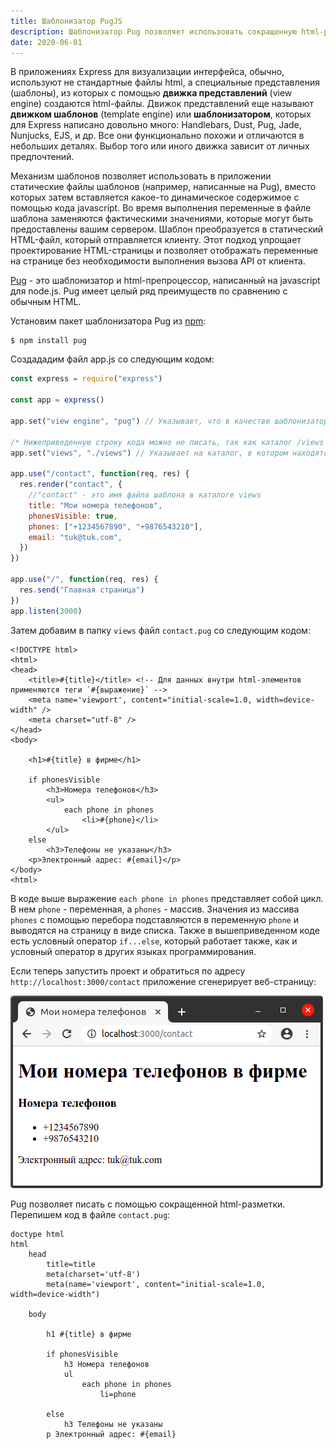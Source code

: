 ```yaml
---
title: Шаблонизатор PugJS
description: Шаблонизатор Pug позволяет использовать сокращенную html-разметку, а также переменные, циклы, условные операторы. Это дает возможность подставлять динамические данные
date: 2020-06-01
---
```


В приложениях Express для визуализации интерфейса, обычно, используют не стандартные файлы html, а специальные представления (шаблоны), из которых с помощью **движка представлений** (view engine) создаются html-файлы. Движок представлений еще называют **движком шаблонов** (template engine) или **шаблонизатором**, которых для Express написано довольно много: Handlebars, Dust, Pug, Jade, Nunjucks, EJS, и др. Все они функционально похожи и отличаются в небольших деталях. Выбор того или иного движка зависит от личных предпочтений.

Механизм шаблонов позволяет использовать в приложении статические файлы шаблонов (например, написанные на Pug), вместо которых затем вставляется какое-то динамическое содержимое с помощью кода javascript. Во время выполнения переменные в файле шаблона заменяются фактическими значениями, которые могут быть предоставлены вашим сервером. Шаблон преобразуется в статический HTML-файл, который отправляется клиенту. Этот подход упрощает проектирование HTML-страницы и позволяет отображать переменные на странице без необходимости выполнения вызова API от клиента.

[Pug](https://pugjs.org/api/getting-started.html) - это шаблонизатор и html-препроцессор, написанный на javascript для node.js. Pug имеет целый ряд преимуществ по сравнению с обычным HTML.

Установим пакет шаблонизатора Pug из [npm](https://www.npmjs.com/):

```
$ npm install pug
```

Создададим файл app.js со следующим кодом:

```js
const express = require("express")

const app = express()

app.set("view engine", "pug") // Указывает, что в качестве шаблонизатора используется Pug

/* Нижеприведенную строку кода можно не писать, так как каталог /views устанавливается по умолчанию. */
app.set("views", "./views") // Указывает на каталог, в котором находятся файлы шаблонов.

app.use("/contact", function(req, res) {
  res.render("contact", {
    //"contact" - это имя файла шаблона в каталоге views
    title: "Мои номера телефонов",
    phonesVisible: true,
    phones: ["+1234567890", "+9876543210"],
    email: "tuk@tuk.com",
  })
})

app.use("/", function(req, res) {
  res.send("Главная страница")
})
app.listen(3000)
```

Затем добавим в папку `views` файл `contact.pug` со следующим кодом:

```pug
<!DOCTYPE html>
<html>
<head>
    <title>#{title}</title> <!-- Для данных внутри html-элементов применяются теги `#{выражение}` -->
    <meta name='viewport', content="initial-scale=1.0, width=device-width" />
    <meta charset="utf-8" />
</head>
<body>

    <h1>#{title} в фирме</h1>

    if phonesVisible
        <h3>Номера телефонов</h3>
        <ul>
            each phone in phones
                <li>#{phone}</li>
        </ul>
    else
        <h3>Телефоны не указаны</h3>
    <p>Электронный адрес: #{email}</p>
</body>
<html>
```

В коде выше выражение `each phone in phones` представляет собой цикл. В нем `phone` - переменная, а `phones` - массив. Значения из массива `phones` с помощью перебора подставляются в переменную `phone` и выводятся на страницу в виде списка. Также в вышеприведенном коде есть условный оператор `if...else`, который работает также, как и условный оператор в других языках программирования.

Если теперь запустить проект и обратиться по адресу `http://localhost:3000/contact` приложение сгенерирует веб-страницу:

![screen](screen.png)

Pug позволяет писать с помощью сокращенной html-разметки. Перепишем код в файле `contact.pug`:

```pug
doctype html
html
	head
		title=title
		meta(charset='utf-8')
		meta(name='viewport', content="initial-scale=1.0, width=device-width")

	body

		h1 #{title} в фирме

		if phonesVisible
			h3 Номера телефонов
			ul
				each phone in phones
					li=phone

		else
			h3 Телефоны не указаны
		p Электронный адрес: #{email}
```
